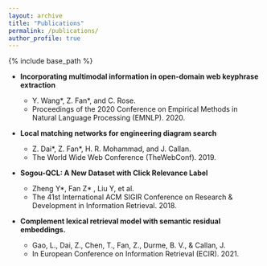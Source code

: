 ```yaml
---
layout: archive
title: "Publications"
permalink: /publications/
author_profile: true
---
```


{% include base_path %}

* **Incorporating multimodal information in open-domain web keyphrase extraction**
    * Y. Wang\*, Z. Fan\*, and C. Rose. 
    * Proceedings of the 2020 Conference on Empirical Methods in Natural Language Processing (EMNLP). 2020.

* **Local matching networks for engineering diagram search**
    * Z. Dai\*, Z. Fan\*, H. R. Mohammad, and J. Callan. 
    * The World Wide Web Conference (TheWebConf). 2019.

* **Sogou-QCL: A New Dataset with Click Relevance Label**
    * Zheng Y\*, Fan Z\* , Liu Y, et al. 
    * The 41st International ACM SIGIR Conference on Research & Development in Information Retrieval. 2018.

* **Complement lexical retrieval model with semantic residual embeddings.**
    * Gao, L., Dai, Z., Chen, T., Fan, Z., Durme, B. V., & Callan, J. 
    * In European Conference on Information Retrieval (ECIR). 2021.